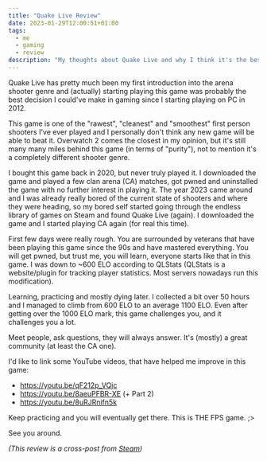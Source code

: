 ```yaml
---
title: "Quake Live Review"
date: 2023-01-29T12:00:51+01:00
tags:
  - me
  - gaming
  - review
description: "My thoughts about Quake Live and why I think it's the best FPS game ever made."
---
```


Quake Live has pretty much been my first introduction into the arena shooter genre and (actually) starting playing this game was probably the best decision I could've make in gaming since I starting playing on PC in 2012.

This game is one of the "rawest", "cleanest" and "smoothest" first person shooters I've ever played and I personally don't think any new game will be able to beat it. Overwatch 2 comes the closest in my opinion, but it's still many many miles behind this game (in terms of "purity"), not to mention it's a completely different shooter genre.

I bought this game back in 2020, but never truly played it. I downloaded the game and played a few clan arena (CA) matches, got pwned and uninstalled the game with no further interest in playing it. The year 2023 came around and I was already really bored of the current state of shooters and where they were heading, so my bored self started going through the endless library of games on Steam and found Quake Live (again). I downloaded the game and I started playing CA again (for real this time).

First few days were really rough. You are surrounded by veterans that have been playing this game since the 90s and have mastered everything. You will get pwned, but trust me, you will learn, everyone starts like that in this game. I was down to ~600 ELO according to QLStats (QLStats is a website/plugin for tracking player statistics. Most servers nowadays run this modification).

Learning, practicing and mostly dying later. I collected a bit over 50 hours and I managed to climb from 600 ELO to an average 1100 ELO. Even after getting over the 1000 ELO mark, this game challenges you, and it challenges you a lot.
 
Meet people, ask questions, they will always answer. It's (mostly) a great community (at least the CA one).

I'd like to link some YouTube videos, that have helped me improve in this game:
- https://youtu.be/qF212p_VQjc
- https://youtu.be/8aeuPFBR-XE (+ Part 2)
- https://youtu.be/8uRJRnifn5k

Keep practicing and you will eventually get there. This is THE FPS game. ;>

See you around.

*(This review is a cross-post from [Steam](https://steamcommunity.com/id/xaizone/recommended/282440/))*